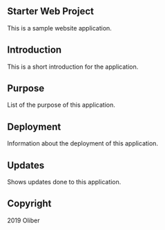 ## Starter Web Project

This is a sample website application.

## Introduction

This is a short introduction for the application.

## Purpose

List of the purpose of this application.

## Deployment

Information about the deployment of this application.

## Updates

Shows updates done to this application.

## Copyright

2019 Oliber